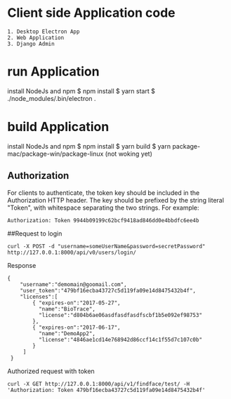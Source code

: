 # Client side Application code

    1. Desktop Electron App
    2. Web Application
    3. Django Admin

# run Application

install NodeJs and npm
$ npm install
$ yarn start
$ ./node_modules/.bin/electron .

# build Application

install NodeJs and npm
$ npm install
$ yarn build
$ yarn package-mac/package-win/package-linux (not woking yet)

## Authorization
For clients to authenticate, the token key should be included in the Authorization HTTP header. The key should be prefixed by the string literal "Token", with whitespace separating the two strings. For example:

    Authorization: Token 9944b09199c62bcf9418ad846dd0e4bbdfc6ee4b

##Request to login

    curl -X POST -d "username=someUserName&password=secretPassword" http://127.0.0.1:8000/api/v0/users/login/


Response

    {
        "username":"demomain@goomail.com",
        "user_token":"479bf16ecba43727c5d119fa09e14d8475432b4f",
        "licenses":[
            { "expires-on":"2017-05-27",
              "name":"BioTrace",
              "license":"d804b6ae06asdfasdfasdfscbf1b5e092ef98753"
            },
            { "expires-on":"2017-06-17",
              "name":"DemoApp2",
              "license":"4846ae1cd14e768942d86ccf14c1f55d7c107c0b"
            }
         ]
     }



Authorized request with token

    curl -X GET http://127.0.0.1:8000/api/v1/findface/test/ -H 'Authorization: Token 479bf16ecba43727c5d119fa09e14d8475432b4f'


